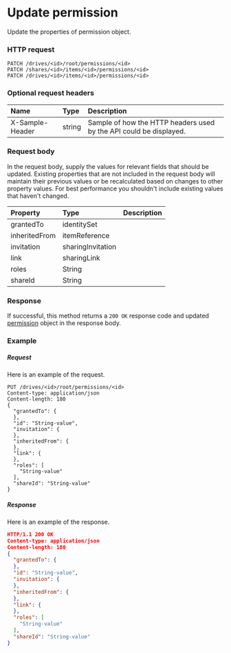 # Update permission

Update the properties of permission object.
### HTTP request
```http
PATCH /drives/<id>/root/permissions/<id>
PATCH /shares/<id>/items/<id>/permissions/<id>
PATCH /drives/<id>/items/<id>/permissions/<id>
```
### Optional request headers
| Name       | Type | Description|
|:-----------|:------|:----------|
| X-Sample-Header  | string  | Sample of how the HTTP headers used by the API could be displayed.|

### Request body
In the request body, supply the values for relevant fields that should be updated. Existing properties that are not included in the request body will maintain their previous values or be recalculated based on changes to other property values. For best performance you shouldn't include existing values that haven't changed.

| Property	   | Type	|Description|
|:---------------|:--------|:----------|
|grantedTo|identitySet||
|inheritedFrom|itemReference||
|invitation|sharingInvitation||
|link|sharingLink||
|roles|String||
|shareId|String||

### Response
If successful, this method returns a `200 OK` response code and updated [permission](../resources/permission.md) object in the response body.
### Example
##### Request
Here is an example of the request.
```http
PUT /drives/<id>/root/permissions/<id>
Content-type: application/json
Content-length: 180
{
  "grantedTo": {
  },
  "id": "String-value",
  "invitation": {
  },
  "inheritedFrom": {
  },
  "link": {
  },
  "roles": [
    "String-value"
  ],
  "shareId": "String-value"
}
```
##### Response
Here is an example of the response.
```json
HTTP/1.1 200 OK
Content-type: application/json
Content-length: 180
{
  "grantedTo": {
  },
  "id": "String-value",
  "invitation": {
  },
  "inheritedFrom": {
  },
  "link": {
  },
  "roles": [
    "String-value"
  ],
  "shareId": "String-value"
}
```
